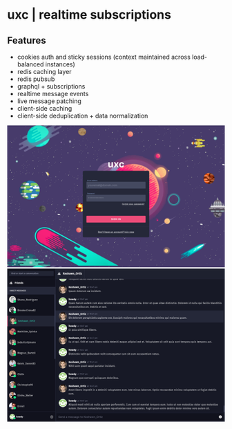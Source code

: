 # uxc | realtime subscriptions

## Features

- cookies auth and sticky sessions (context maintained across load-balanced instances)
- redis caching layer
- redis pubsub
- graphql + subscriptions
- realtime message events
- live message patching
- client-side caching
- client-side deduplication + data normalization

![uxc screenshot](./docs/login.png)
![uxc screenshot](./docs/uxc.png)
